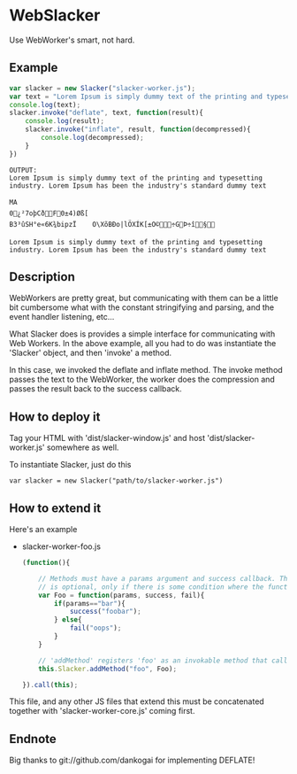 WebSlacker
==========

Use WebWorker's smart, not hard.


Example
---------

```javascript
var slacker = new Slacker("slacker-worker.js");
var text = "Lorem Ipsum is simply dummy text of the printing and typesetting industry. Lorem Ipsum has been the industry's standard dummy text";
console.log(text);
slacker.invoke("deflate", text, function(result){
    console.log(result);
    slacker.invoke("inflate", result, function(decompressed){
        console.log(decompressed);
    }
})
```

    OUTPUT:
    Lorem Ipsum is simply dummy text of the printing and typesetting industry. Lorem Ipsum has been the industry's standard dummy text

    MA
    0¿²7oþCðF0±4)Øß[
    B3³ûSH°e«6K¾bipzÏ	O\XõBÐo|lÖXÍK[±O©÷GÞ÷î§

    Lorem Ipsum is simply dummy text of the printing and typesetting industry. Lorem Ipsum has been the industry's standard dummy text


Description
----------

WebWorkers are pretty great, but communicating with them can be a little bit cumbersome what with the constant stringifying
and parsing, and the event handler listening, etc...

What Slacker does is provides a simple interface for communicating with Web Workers. In the above example, all you had to
do was instantiate the 'Slacker' object, and then 'invoke' a method.

In this case, we invoked the deflate and inflate method. The invoke method passes the text to the WebWorker, the worker
does the compression and passes the result back to the success callback.


How to deploy it
----------

Tag your HTML with 'dist/slacker-window.js' and host 'dist/slacker-worker.js' somewhere as well.

To instantiate Slacker, just do this

    var slacker = new Slacker("path/to/slacker-worker.js")


How to extend it
----------

Here's an example

- slacker-worker-foo.js

    ```javascript
    (function(){

        // Methods must have a params argument and success callback. The fail argument
        // is optional, only if there is some condition where the function fails to be called.
        var Foo = function(params, success, fail){
            if(params=="bar"){
                success("foobar");
            } else{
                fail("oops");
            }
        }

        // 'addMethod' registers 'foo' as an invokable method that calls the Foo function
        this.Slacker.addMethod("foo", Foo);

    }).call(this);
    ```


This file, and any other JS files that extend this must be concatenated together with 'slacker-worker-core.js' coming first.


Endnote
-------
Big thanks to git://github.com/dankogai for implementing DEFLATE!